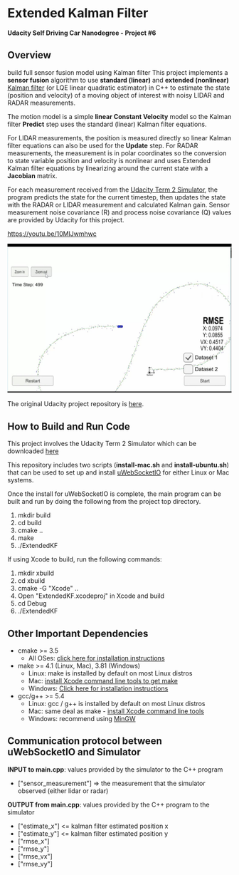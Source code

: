 # **Extended Kalman Filter**

**Udacity Self Driving Car Nanodegree - Project #6**


## Overview
build full sensor fusion model using Kalman filter
This project implements a **sensor fusion** algorithm to use **standard (linear)** and **extended (nonlinear)** [Kalman filter](https://en.wikipedia.org/wiki/Kalman_filter) (or LQE linear quadratic estimator) in C++ to estimate the state (position and velocity) of a moving object of interest with noisy LIDAR and RADAR measurements.

The motion model is a simple **linear Constant Velocity** model so the Kalman filter **Predict** step uses the standard (linear) Kalman filter equations.

For LIDAR measurements, the position is measured directly so linear Kalman filter equations can also be used for the **Update** step.  For RADAR measurements, the measurement is in polar coordinates so the conversion to state variable position and velocity is nonlinear and uses Extended Kalman filter equations by linearizing around the current state with a **Jacobian** matrix.

For each measurement received from the [Udacity Term 2 Simulator](https://github.com/udacity/self-driving-car-sim/releases), the program predicts the state for the current timestep, then updates the state with the RADAR or LIDAR measurement and calculated Kalman gain.  Sensor measurement noise covariance (R) and process noise covariance (Q) values are provided by Udacity for this project.

https://youtu.be/10MlJwmhwc

[<img src="./images/screen.jpg" width="800">](https://youtu.be/10MlJwmhwcA)


The original Udacity project repository is [here](https://github.com/udacity/CarND-Extended-Kalman-Filter-Project).

## How to Build and Run Code

This project involves the Udacity Term 2 Simulator which can be downloaded [here](https://github.com/udacity/self-driving-car-sim/releases)

This repository includes two scripts (**install-mac.sh** and **install-ubuntu.sh**) that can be used to set up and install [uWebSocketIO](https://github.com/uWebSockets/uWebSockets) for either Linux or Mac systems.

Once the install for uWebSocketIO is complete, the main program can be built and run by doing the following from the project top directory.

1. mkdir build
2. cd build
3. cmake ..
4. make
5. ./ExtendedKF

If using Xcode to build, run the following commands:

1. mkdir xbuild
2. cd xbuild
3. cmake -G "Xcode" ..
4. Open "ExtendedKF.xcodeproj" in Xcode and build
5. cd Debug
6. ./ExtendedKF

## Other Important Dependencies

* cmake >= 3.5
  * All OSes: [click here for installation instructions](https://cmake.org/install/)
* make >= 4.1 (Linux, Mac), 3.81 (Windows)
  * Linux: make is installed by default on most Linux distros
  * Mac: [install Xcode command line tools to get make](https://developer.apple.com/xcode/features/)
  * Windows: [Click here for installation instructions](http://gnuwin32.sourceforge.net/packages/make.htm)
* gcc/g++ >= 5.4
  * Linux: gcc / g++ is installed by default on most Linux distros
  * Mac: same deal as make - [install Xcode command line tools](https://developer.apple.com/xcode/features/)
  * Windows: recommend using [MinGW](http://www.mingw.org/)

## Communication protocol between uWebSocketIO and Simulator

**INPUT to main.cpp**: values provided by the simulator to the C++ program

* ["sensor_measurement"] => the measurement that the simulator observed (either lidar or radar)

**OUTPUT from main.cpp**: values provided by the C++ program to the simulator

* ["estimate_x"] <= kalman filter estimated position x
* ["estimate_y"] <= kalman filter estimated position y
* ["rmse_x"]
* ["rmse_y"]
* ["rmse_vx"]
* ["rmse_vy"]
